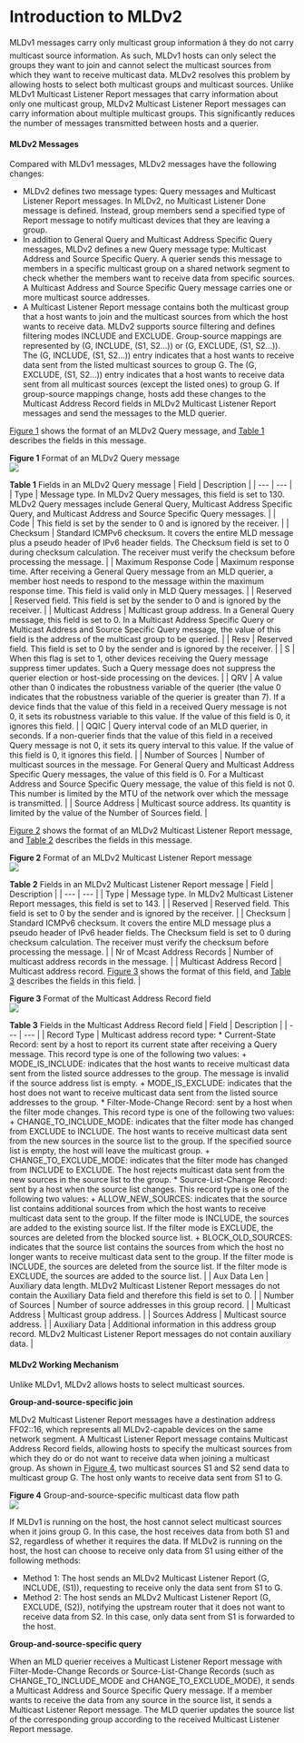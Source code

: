 Introduction to MLDv2
=====================

MLDv1 messages carry only multicast group information â they do not carry multicast source information. As such, MLDv1 hosts can only select the groups they want to join and cannot select the multicast sources from which they want to receive multicast data. MLDv2 resolves this problem by allowing hosts to select both multicast groups and multicast sources. Unlike MLDv1 Multicast Listener Report messages that carry information about only one multicast group, MLDv2 Multicast Listener Report messages can carry information about multiple multicast groups. This significantly reduces the number of messages transmitted between hosts and a querier.

#### MLDv2 Messages

Compared with MLDv1 messages, MLDv2 messages have the following changes:

* MLDv2 defines two message types: Query messages and Multicast Listener Report messages. In MLDv2, no Multicast Listener Done message is defined. Instead, group members send a specified type of Report message to notify multicast devices that they are leaving a group.
* In addition to General Query and Multicast Address Specific Query messages, MLDv2 defines a new Query message type: Multicast Address and Source Specific Query. A querier sends this message to members in a specific multicast group on a shared network segment to check whether the members want to receive data from specific sources. A Multicast Address and Source Specific Query message carries one or more multicast source addresses.
* A Multicast Listener Report message contains both the multicast group that a host wants to join and the multicast sources from which the host wants to receive data. MLDv2 supports source filtering and defines filtering modes INCLUDE and EXCLUDE. Group-source mappings are represented by (G, INCLUDE, (S1, S2...)) or (G, EXCLUDE, (S1, S2...)). The (G, INCLUDE, (S1, S2...)) entry indicates that a host wants to receive data sent from the listed multicast sources to group G. The (G, EXCLUDE, (S1, S2...)) entry indicates that a host wants to receive data sent from all multicast sources (except the listed ones) to group G. If group-source mappings change, hosts add these changes to the Multicast Address Record fields in MLDv2 Multicast Listener Report messages and send the messages to the MLD querier.

[Figure 1](#EN-US_CONCEPT_0000001589496149__fig14752143817291) shows the format of an MLDv2 Query message, and [Table 1](#EN-US_CONCEPT_0000001589496149__tab_01) describes the fields in this message.

**Figure 1** Format of an MLDv2 Query message  
![](images/fig_dc_fd_mld_100601.png)

**Table 1** Fields in an MLDv2 Query message
| Field | Description |
| --- | --- |
| Type | Message type. In MLDv2 Query messages, this field is set to 130. MLDv2 Query messages include General Query, Multicast Address Specific Query, and Multicast Address and Source Specific Query messages. |
| Code | This field is set by the sender to 0 and is ignored by the receiver. |
| Checksum | Standard ICMPv6 checksum. It covers the entire MLD message plus a pseudo header of IPv6 header fields. The Checksum field is set to 0 during checksum calculation. The receiver must verify the checksum before processing the message. |
| Maximum Response Code | Maximum response time. After receiving a General Query message from an MLD querier, a member host needs to respond to the message within the maximum response time. This field is valid only in MLD Query messages. |
| Reserved | Reserved field. This field is set by the sender to 0 and is ignored by the receiver. |
| Multicast Address | Multicast group address. In a General Query message, this field is set to 0. In a Multicast Address Specific Query or Multicast Address and Source Specific Query message, the value of this field is the address of the multicast group to be queried. |
| Resv | Reserved field. This field is set to 0 by the sender and is ignored by the receiver. |
| S | When this flag is set to 1, other devices receiving the Query message suppress timer updates. Such a Query message does not suppress the querier election or host-side processing on the devices. |
| QRV | A value other than 0 indicates the robustness variable of the querier (the value 0 indicates that the robustness variable of the querier is greater than 7). If a device finds that the value of this field in a received Query message is not 0, it sets its robustness variable to this value. If the value of this field is 0, it ignores this field. |
| QQIC | Query interval code of an MLD querier, in seconds. If a non-querier finds that the value of this field in a received Query message is not 0, it sets its query interval to this value. If the value of this field is 0, it ignores this field. |
| Number of Sources | Number of multicast sources in the message. For General Query and Multicast Address Specific Query messages, the value of this field is 0. For a Multicast Address and Source Specific Query message, the value of this field is not 0. This number is limited by the MTU of the network over which the message is transmitted. |
| Source Address | Multicast source address. Its quantity is limited by the value of the Number of Sources field. |

[Figure 2](#EN-US_CONCEPT_0000001589496149__fig07531738162911) shows the format of an MLDv2 Multicast Listener Report message, and [Table 2](#EN-US_CONCEPT_0000001589496149__tab_02) describes the fields in this message.

**Figure 2** Format of an MLDv2 Multicast Listener Report message  
![](images/fig_dc_fd_mld_100602.png)

**Table 2** Fields in an MLDv2 Multicast Listener Report message
| Field | Description |
| --- | --- |
| Type | Message type. In MLDv2 Multicast Listener Report messages, this field is set to 143. |
| Reserved | Reserved field. This field is set to 0 by the sender and is ignored by the receiver. |
| Checksum | Standard ICMPv6 checksum. It covers the entire MLD message plus a pseudo header of IPv6 header fields. The Checksum field is set to 0 during checksum calculation. The receiver must verify the checksum before processing the message. |
| Nr of Mcast Address Records | Number of multicast address records in the message. |
| Multicast Address Record | Multicast address record. [Figure 3](#EN-US_CONCEPT_0000001589496149__fig_03) shows the format of this field, and [Table 3](#EN-US_CONCEPT_0000001589496149__tab_03) describes the fields in this field. |


**Figure 3** Format of the Multicast Address Record field  
![](images/fig_dc_fd_mld_100603.png)

**Table 3** Fields in the Multicast Address Record field
| Field | Description |
| --- | --- |
| Record Type | Multicast address record type:  * Current-State Record: sent by a host to report its current state after receiving a Query message. This record type is one of the following two values:   + MODE\_IS\_INCLUDE: indicates that the host wants to receive multicast data sent from the listed source addresses to the group. The message is invalid if the source address list is empty.   + MODE\_IS\_EXCLUDE: indicates that the host does not want to receive multicast data sent from the listed source addresses to the group. * Filter-Mode-Change Record: sent by a host when the filter mode changes. This record type is one of the following two values:   + CHANGE\_TO\_INCLUDE\_MODE: indicates that the filter mode has changed from EXCLUDE to INCLUDE. The host wants to receive multicast data sent from the new sources in the source list to the group. If the specified source list is empty, the host will leave the multicast group.   + CHANGE\_TO\_EXCLUDE\_MODE: indicates that the filter mode has changed from INCLUDE to EXCLUDE. The host rejects multicast data sent from the new sources in the source list to the group. * Source-List-Change Record: sent by a host when the source list changes. This record type is one of the following two values:   + ALLOW\_NEW\_SOURCES: indicates that the source list contains additional sources from which the host wants to receive multicast data sent to the group. If the filter mode is INCLUDE, the sources are added to the existing source list. If the filter mode is EXCLUDE, the sources are deleted from the blocked source list.   + BLOCK\_OLD\_SOURCES: indicates that the source list contains the sources from which the host no longer wants to receive multicast data sent to the group. If the filter mode is INCLUDE, the sources are deleted from the source list. If the filter mode is EXCLUDE, the sources are added to the source list. |
| Aux Data Len | Auxiliary data length. MLDv2 Multicast Listener Report messages do not contain the Auxiliary Data field and therefore this field is set to 0. |
| Number of Sources | Number of source addresses in this group record. |
| Multicast Address | Multicast group address. |
| Sources Address | Multicast source address. |
| Auxiliary Data | Additional information in this address group record. MLDv2 Multicast Listener Report messages do not contain auxiliary data. |



#### MLDv2 Working Mechanism

Unlike MLDv1, MLDv2 allows hosts to select multicast sources.

**Group-and-source-specific join**

MLDv2 Multicast Listener Report messages have a destination address FF02::16, which represents all MLDv2-capable devices on the same network segment. A Multicast Listener Report message contains Multicast Address Record fields, allowing hosts to specify the multicast sources from which they do or do not want to receive data when joining a multicast group. As shown in [Figure 4](#EN-US_CONCEPT_0000001589496149__fig_04), two multicast sources S1 and S2 send data to multicast group G. The host only wants to receive data sent from S1 to G.

**Figure 4** Group-and-source-specific multicast data flow path  
![](images/fig_dc_fd_mld_100604.png)

If MLDv1 is running on the host, the host cannot select multicast sources when it joins group G. In this case, the host receives data from both S1 and S2, regardless of whether it requires the data. If MLDv2 is running on the host, the host can choose to receive only data from S1 using either of the following methods:

* Method 1: The host sends an MLDv2 Multicast Listener Report (G, INCLUDE, (S1)), requesting to receive only the data sent from S1 to G.
* Method 2: The host sends an MLDv2 Multicast Listener Report (G, EXCLUDE, (S2)), notifying the upstream router that it does not want to receive data from S2. In this case, only data sent from S1 is forwarded to the host.

**Group-and-source-specific query**

When an MLD querier receives a Multicast Listener Report message with Filter-Mode-Change Records or Source-List-Change Records (such as CHANGE\_TO\_INCLUDE\_MODE and CHANGE\_TO\_EXCLUDE\_MODE), it sends a Multicast Address and Source Specific Query message. If a member wants to receive the data from any source in the source list, it sends a Multicast Listener Report message. The MLD querier updates the source list of the corresponding group according to the received Multicast Listener Report message.